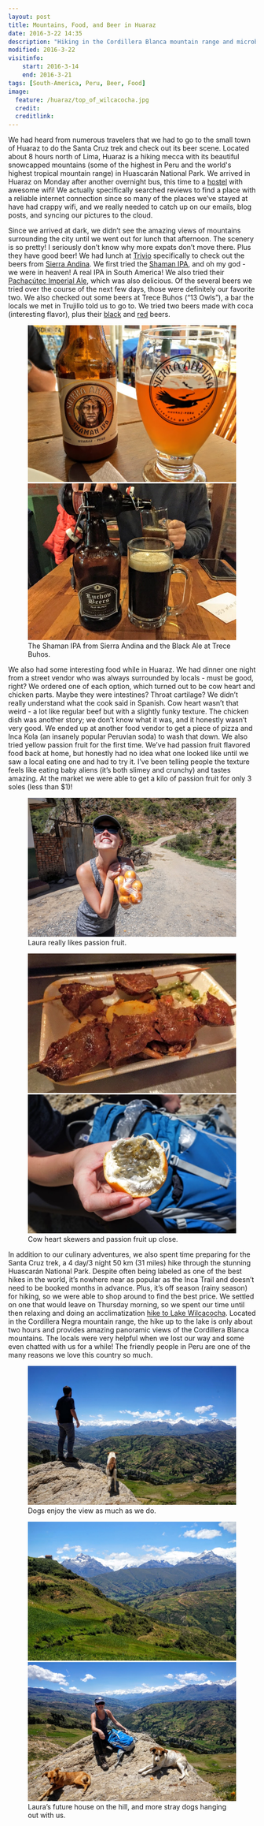 ```yaml
---
layout: post
title: Mountains, Food, and Beer in Huaraz
date: 2016-3-22 14:35
description: "Hiking in the Cordillera Blanca mountain range and microbreweries drew us to Huaraz."
modified: 2016-3-22
visitinfo:
    start: 2016-3-14
    end: 2016-3-21
tags: [South-America, Peru, Beer, Food]
image:
  feature: /huaraz/top_of_wilcacocha.jpg
  credit: 
  creditlink: 
---
```


We had heard from numerous travelers that we had to go to the small town of Huaraz to do the Santa Cruz trek and check out its beer scene. Located about 8 hours north of Lima, Huaraz is a hiking mecca with its beautiful snowcapped mountains (some of the highest in Peru and the world's highest tropical mountain range) in Huascarán National Park. We arrived in Huaraz on Monday after another overnight bus, this time to a [hostel](http://www.galaxiahotel.com/ingles/) with awesome wifi! We actually specifically searched reviews to find a place with a reliable internet connection since so many of the places we’ve stayed at have had crappy wifi, and we really needed to catch up on our emails, blog posts, and syncing our pictures to the cloud. 

Since we arrived at dark, we didn’t see the amazing views of mountains surrounding the city until we went out for lunch that afternoon. The scenery is so pretty! I seriously don’t know why more expats don’t move there. Plus they have good beer! We had lunch at [Trivio](https://www.facebook.com/TrivioRestoBarSierraAndina) specifically to check out the beers from [Sierra Andina](https://www.facebook.com/Sierra-Andina-Brewing-Company-152037114856790/). We first tried the [Shaman IPA](https://untappd.com/user/veswill3/checkin/287930096), and oh my god - we were in heaven! A real IPA in South America! We also tried their [Pachacútec Imperial Ale](https://untappd.com/user/veswill3/checkin/287931957), which was also delicious. Of the several beers we tried over the course of the next few days, those were definitely our favorite two. We also checked out some beers at Trece Buhos (“13 Owls”), a bar the locals we met in Trujillo told us to go to. We tried two beers made with coca (interesting flavor), plus their [black](https://untappd.com/user/veswill3/checkin/288056127) and [red](https://untappd.com/user/veswill3/checkin/288068184) beers.
<figure class="half">
    <a href="/images/huaraz/shaman_IPA.jpg"><img src="/images/huaraz/shaman_IPA.jpg" alt=""></a>
    <a href="/images/huaraz/black_ale_at_trece_buhos.jpg"><img src="/images/huaraz/black_ale_at_trece_buhos.jpg" alt=""></a>
    <figcaption>The Shaman IPA from Sierra Andina and the Black Ale at Trece Buhos.</figcaption>
</figure>

We also had some interesting food while in Huaraz. We had dinner one night from a street vendor who was always surrounded by locals - must be good, right? We ordered one of each option, which turned out to be cow heart and chicken parts. Maybe they were intestines? Throat cartilage? We didn’t really understand what the cook said in Spanish. Cow heart wasn’t that weird - a lot like regular beef but with a slightly funky texture. The chicken dish was another story; we don’t know what it was, and it honestly wasn’t very good. We ended up at another food vendor to get a piece of pizza and Inca Kola (an insanely popular Peruvian soda) to wash that down. We also tried yellow passion fruit for the first time. We’ve had passion fruit flavored food back at home, but honestly had no idea what one looked like until we saw a local eating one and had to try it. I’ve been telling people the texture feels like eating baby aliens (it’s both slimey and crunchy) and tastes amazing. At the market we were able to get a kilo of passion fruit for only 3 soles (less than $1)! 
<figure>
    <a href="/images/huaraz/passion_fruit.jpg"><img src="/images/huaraz/passion_fruit.jpg" alt=""></a>
    <figcaption>Laura really likes passion fruit.</figcaption>
</figure>
<figure class="half">
    <a href="/images/huaraz/cow_heart.jpg"><img src="/images/huaraz/cow_heart.jpg" alt=""></a>
    <a href="/images/huaraz/passion_fruit_close_up.jpg"><img src="/images/huaraz/passion_fruit_close_up.jpg" alt=""></a>
    <figcaption>Cow heart skewers and passion fruit up close.</figcaption>
</figure>

In addition to our culinary adventures, we also spent time preparing for the Santa Cruz trek, a 4 day/3 night 50 km (31 miles) hike through the stunning Huascarán National Park. Despite often being labeled as one of the best hikes in the world, it’s nowhere near as popular as the Inca Trail and doesn’t need to be booked months in advance. Plus, it’s off season (rainy season) for hiking, so we were able to shop around to find the best price. We settled on one that would leave on Thursday morning, so we spent our time until then relaxing and doing an acclimatization [hike to Lake Wilcacocha](http://www.wikiloc.com/wikiloc/view.do?id=10567952). Located in the Cordillera Negra mountain range, the hike up to the lake is only about two hours and provides amazing panoramic views of the Cordillera Blanca mountains. The locals were very helpful when we lost our way and some even chatted with us for a while! The friendly people in Peru are one of the many reasons we love this country so much.
<figure>
    <a href="/images/huaraz/puppy_enjoys_view.jpg"><img src="/images/huaraz/puppy_enjoys_view.jpg" alt=""></a>
    <figcaption>Dogs enjoy the view as much as we do.</figcaption>
</figure>
<figure class="half">
    <a href="/images/huaraz/lauras_future_house.jpg"><img src="/images/huaraz/lauras_future_house.jpg" alt=""></a>
    <a href="/images/huaraz/laura_with_dogs.jpg"><img src="/images/huaraz/laura_with_dogs.jpg" alt=""></a>
    <figcaption>Laura’s future house on the hill, and more stray dogs hanging out with us.</figcaption>
</figure>

